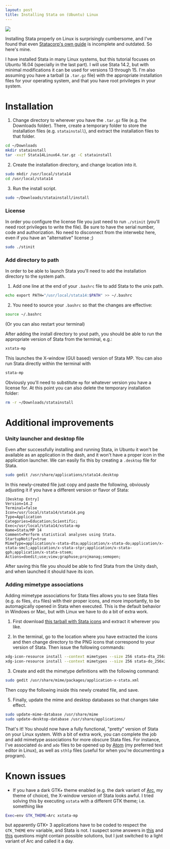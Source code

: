 ```yaml
---
layout: post
title: Installing Stata on (Ubuntu) Linux
---
```


![](https://www.statalist.org/forums/filedata/fetch?id=1351289&d=1469795531&type=full)

Installing Stata properly on Linux is surprisingly cumbersome, and I've found that even [Statacorp's own guide](https://www.stata.com/support/faqs/unix/install-on-linux/) is incomplete and outdated. So here's mine.

<!--more-->

I have installed Stata in many Linux systems, but this tutorial focuses on Ubuntu 16.04 (specially in the last part). I will use Stata 14.2, but with minimal modifications it can be used for versions 13 through 15.
I'm also assuming you have a tarball (a `.tar.gz` file) with the appropriate installation files for your operating system, and that you have root privileges in your system.

# Installation

1. Change directory to wherever you have the `.tar.gz` file (e.g. the Downloads folder). There, create a temporary folder to store the installation files (e.g. `statainstall`), and extract the installation files to that folder.
```bash
cd ~/Downloads
mkdir statainstall
tar -xvzf Stata14Linux64.tar.gz -C statainstall
```

2. Create the installation directory, and change location into it.
```bash
sudo mkdir /usr/local/stata14
cd /usr/local/stata14
```

3. Run the install script.
```bash
sudo ~/Downloads/statainstall/install
```

### License

In order you configure the license file you just need to run `./stinit` (you'll need root privileges to write the file). Be sure to have the serial number, code and authorization. No need to disconnect from the interwebz here, even if you have an "alternative" license ;)

```bash
sudo ./stinit
```

### Add directory to path

In order to be able to launch Stata you'll need to add the installation directory to the system path.

1. Add one line at the end of your `.bashrc` file to add Stata to the unix path.
```bash
echo export PATH="/usr/local/stata14:$PATH" >> ~/.bashrc
```

2. You need to source your `.bashrc` so that the changes are effective:
```bash
source ~/.bashrc
```
(Or you can also restart your terminal)

After adding the install directory to yout path, you should be able to run the appropriate version of Stata from the terminal, e.g.:
```bash
xstata-mp
```
This launches the X-window (GUI based) version of Stata MP. You can also run Stata directly within the terminal with
```bash
stata-mp
```
Obviously you'll need to substitute `mp` for whatever version you have a license for.
At this point you can also delete the temporary installation folder:
```bash
rm -r ~/Downloads/statainstall
```

# Additional improvements

### Unity launcher and desktop file

Even after successfully installing and running Stata, in Ubuntu it won't be available as an application in the dash, and it won't have a proper icon in the application launcher. We can easily fix this by creating a `.desktop` file for Stata.

```bash
sudo gedit /usr/share/applications/stata14.desktop
```

In this newly-created file just copy and paste the following, obviously adjusting it if you have a different version or flavor of Stata:

```
[Desktop Entry]
Version=14.2
Terminal=false
Icon=/usr/local/stata14/stata14.png
Type=Application
Categories=Education;Scientific;
Exec=/usr/local/stata14/xstata-mp
Name=Stata/MP 14
Comment=Perform statistical analyses using Stata.
StartupNotify=true
MimeType=application/x-stata-dta;application/x-stata-do;application/x-stata-smcl;application/x-stata-stpr;application/x-stata-gph;application/x-stata-stsem;
Actions=doedit;use;view;graphuse;projmanag;semopen;
```

After saving this file you should be able to find Stata from the Unity dash, and when launched it should have its icon.

### Adding mimetype associations

Adding mimetype associations for Stata files allows you to see Stata files (e.g. `do` files, `dta` files) with their proper icons, and more importantly, to be automagically opened in Stata when executed. This is the default behavior in Windows or Mac, but with Linux we have to do a bit of extra work.

<!---
1. In the same file, add the following entries below `[Desktop Entry]` and all of its parameters:
```bash
[Desktop Action doedit]
Name=Start Stata and open do-file editor
Exec=/usr/local/stata14/xstata-mp -q doedit "%f"
[Desktop Action use]
Name=Start Stata and use file
Exec=/usr/local/stata14/xstata-mp -q use "%f"
[Desktop Action view]
Name=Start Stata and open viewer
Exec=/usr/local/stata14/xstata-mp -q view "%f"
[Desktop Action graphuse]
Name=Start Stata and open graph editor
Exec=/usr/local/stata14/xstata-mp -q graph use "%f"
[Desktop Action semopen]
Name=Start Stata and open structural equation model builder
Exec=/usr/local/stata14/xstata-mp -q sembuilder "%f"
[Desktop Action projmanag]
Name=Start Stata and open project manager
Exec=/usr/local/stata14/xstata-mp -q projmanag "%f"
```
--->

1. First download [this tarball with Stata icons](/files/stataicons.tar.gz) and extract it wherever you like.

2. In the terminal, go to the location where you have extracted the icons and then change directory to the PNG icons that correspond to your version of Stata. Then issue the following commands:
```bash
xdg-icon-resource install --context mimetypes --size 256 stata-dta_256x256x32.png application-x-stata-dta
xdg-icon-resource install --context mimetypes --size 256 stata-do_256x256x32.png application-x-stata-do
```

3. Create and edit the mimetype definitions with the following command:
```bash
sudo gedit /usr/share/mime/packages/application-x-stata.xml
```
Then copy the following inside this newly created file, and save.
<script src="https://gist.github.com/acarril/d8894997454653f3d7ffed01695934dd.js?file=application-x-stata.xml"></script>

5. Finally, update the mime and desktop databases so that changes take effect.
```bash
sudo update-mime-database /usr/share/mime
sudo update-desktop-database /usr/share/applications/
```

That's it! You should now have a fully functional, "pretty" version of Stata on your Linux system. With a bit of extra work, you can complete the job and add mimetype associations for more obscure Stata files. For instance, I've associated `do` and `ado` files to be opened up by [Atom](https://atom.io/) (my preferred text editor in Linux), as well as `sthlp` files (useful for when you're documenting a program).

# Known issues

- If you have a dark GTK+ theme enabled (e.g. the dark variant of [Arc](https://github.com/horst3180/arc-theme), my theme of choice), the X-window version of Stata looks awful. I tried solving this by executing `xstata` with a different GTK theme; i.e. something like
```bash
Exec=env GTK_THEME=Arc xstata-mp
```
but apparently GTK+ 3 applications have to be coded to respect the `GTK_THEME` env variable, and Stata is not. I suspect some answers in [this](https://askubuntu.com/questions/78088/can-i-apply-a-different-gtk3-theme-from-the-main-one-to-an-individual-applicatio) and [this](https://unix.stackexchange.com/q/14129) questions might contain possible solutions, but I just switched to a light variant of Arc and called it a day.
